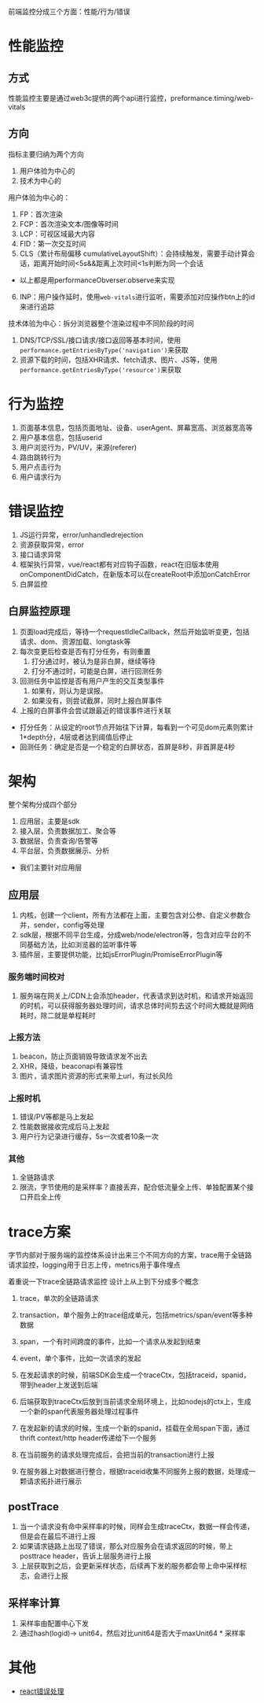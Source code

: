 前端监控分成三个方面：性能/行为/错误
# 性能监控
## 方式
性能监控主要是通过web3c提供的两个api进行监控，preformance.timing/web-vitals
## 方向
指标主要归纳为两个方向
1. 用户体验为中心的
2. 技术为中心的

用户体验为中心的：
1. FP：首次渲染
2. FCP：首次渲染文本/图像等时间
3. LCP：可视区域最大内容
4. FID：第一次交互时间
5. CLS（累计布局偏移 cumulativeLayoutShift）：会持续触发，需要手动计算会话，距离开始时间<5s&&距离上次时间<1s判断为同一个会话
- 以上都是用performanceObverser.observe来实现
6. INP：用户操作延时，使用`web-vitals`进行监听，需要添加对应操作btn上的id来进行追踪

技术体验为中心：拆分浏览器整个渲染过程中不同阶段的时间
1. DNS/TCP/SSL/接口请求/接口返回等基本时间，使用`performance.getEntriesByType('navigation')`来获取
2. 资源下载的时间，包括XHR请求、fetch请求、图片、JS等，使用`performance.getEntriesByType('resource')`来获取

# 行为监控
1. 页面基本信息，包括页面地址、设备、userAgent、屏幕宽高、浏览器宽高等
2. 用户基本信息，包括userid
3. 用户浏览行为，PV/UV，来源(referer)
4. 路由跳转行为
5. 用户点击行为
6. 用户请求行为

# 错误监控
1. JS运行异常，error/unhandledrejection
2. 资源获取异常，error
3. 接口请求异常
4. 框架执行异常，vue/react都有对应钩子函数，react在旧版本使用onComponentDidCatch，在新版本可以在createRoot中添加onCatchError
5. 白屏监控
## 白屏监控原理
1. 页面load完成后，等待一个requestIdleCallback，然后开始监听变更，包括请求、dom、资源加载、longtask等
2. 每次变更后检查是否有打分任务，有则重置
    1. 打分通过时，被认为是非白屏，继续等待
    2. 打分不通过时，可能是白屏，进行回测任务
3. 回测任务中监控是否有用户产生的交互类型事件
    1. 如果有，则认为是误报。
    2. 如果没有，则尝试截屏，同时上报白屏事件
4. 上报的白屏事件会尝试跟最近的错误事件进行关联
- 打分任务：从设定的root节点开始往下计算，每看到一个可见dom元素则累计1*depth分，4层或者达到阈值后停止
- 回测任务：确定是否是一个稳定的白屏状态，首屏是8秒，非首屏是4秒

# 架构
整个架构分成四个部分
1. 应用层，主要是sdk
2. 接入层，负责数据加工、聚合等
3. 数据层，负责查询/告警等
4. 平台层，负责数据展示、分析
- 我们主要针对应用层

## 应用层
1. 内核，创建一个client，所有方法都在上面，主要包含对公参、自定义参数合并，sender，config等处理
2. sdk层，根据不同平台生成，分成web/node/electron等，包含对应平台的不同基础方法，比如浏览器的监听事件等
3. 插件层，主要提供功能，比如jsErrorPlugin/PromiseErrorPlugin等

### 服务端时间校对
1. 服务端在网关上/CDN上会添加header，代表请求到达时机，和请求开始返回的时机，可以获得服务器处理时间，请求总体时间剪去这个时间大概就是网络耗时，除二就是单程耗时

### 上报方法
1. beacon，防止页面销毁导致请求发不出去
2. XHR，降级，beaconapi有兼容性
3. 图片，请求图片资源的形式来带上url，有过长风险

### 上报时机
1. 错误/PV等都是马上发起
2. 性能数据接收完成后马上发起
3. 用户行为记录进行缓存，5s一次或者10条一次

### 其他
1. 全链路请求
2. 限流，字节使用的是采样率？直接丢弃，配合低流量全上传、单独配置某个接口开启全上传


# trace方案
字节内部对于服务端的监控体系设计出来三个不同方向的方案，trace用于全链路请求监控，logging用于日志上传，metrics用于事件埋点

着重说一下trace全链路请求监控
设计上从上到下分成多个概念
1. trace，单次的全链路请求
2. transaction，单个服务上的trace组成单元，包括metrics/span/event等多种数据
3. span，一个有时间跨度的事件，比如一个请求从发起到结束
4. event，单个事件，比如一次请求的发起

1. 在发起请求的时候，前端SDK会生成一个traceCtx，包括traceid，spanid，带到header上发送到后端
2. 后端获取到traceCtx后放到当前请求全局环境上，比如nodejs的ctx上，生成一个新的span代表服务器处理过程事件
3. 在发起新的请求的时候，生成一个新的spanid，挂载在全局span下面，通过thrift context/http header传递给下一个服务
4. 在当前服务的请求处理完成后，会把当前的transaction进行上报
5. 在服务器上对数据进行整合，根据traceid收集不同服务上报的数据，处理成一颗请求拓扑进行展示

## postTrace
1. 当一个请求没有命中采样率的时候，同样会生成traceCtx，数据一样会传递，但是会在最后不进行上报
2. 如果请求链路上出现了错误，那么对应服务会在请求返回的时候，带上posttrace header，告诉上层服务进行上报
3. 上层获取到之后，会更新采样状态，后续再下发的服务都会带上命中采样标志，会进行上报

## 采样率计算
1. 采样率由配置中心下发
2. 通过hash(logid)-> unit64，然后对比unit64是否大于maxUnit64 * 采样率


#   其他
- [react错误处理](https://react.dev/reference/react-dom/client/createRoot#displaying-error-boundary-errors)